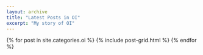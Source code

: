 ```yaml
---
layout: archive
title: "Latest Posts in OI"
excerpt: "My story of OI"
---
```


<div class="tiles">
{% for post in site.categories.oi %}
	{% include post-grid.html %}
{% endfor %}
</div><!-- /.tiles -->

